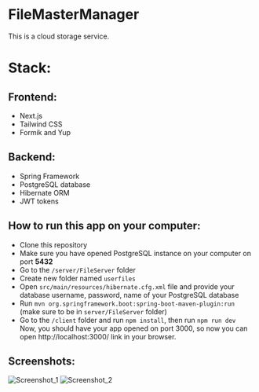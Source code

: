 # FileMasterManager

This is a cloud storage service.

# Stack:

## Frontend:

- Next.js
- Tailwind CSS
- Formik and Yup

## Backend:

- Spring Framework
- PostgreSQL database
- Hibernate ORM
- JWT tokens

## How to run this app on your computer:

- Clone this repository
- Make sure you have opened PostgreSQL instance on your computer on port **5432**
- Go to the `/server/FileServer` folder
- Create new folder named `userfiles`
- Open `src/main/resources/hibernate.cfg.xml` file and provide your database username, password, name of your PostgreSQL database
- Run `mvn org.springframework.boot:spring-boot-maven-plugin:run` (make sure to be in `server/FileServer` folder)
- Go to the `/client` folder and run `npm install`, then run `npm run dev`
  <br/>
  Now, you should have your app opened on port 3000, so now you can open http://localhost:3000/ link in your browser.

## Screenshots:

![Screenshot_1](https://github.com/StellarLis/WebBlog/assets/86295320/80d2be5b-c597-4828-95c0-32432ea1429a)
![Screenshot_2](https://github.com/StellarLis/WebBlog/assets/86295320/25b80766-eed3-45a7-bfa0-db5e9235307a)
